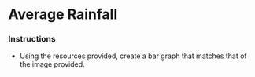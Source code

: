 # Average Rainfall

### Instructions

  * Using the resources provided, create a bar graph that matches that of the image provided.
